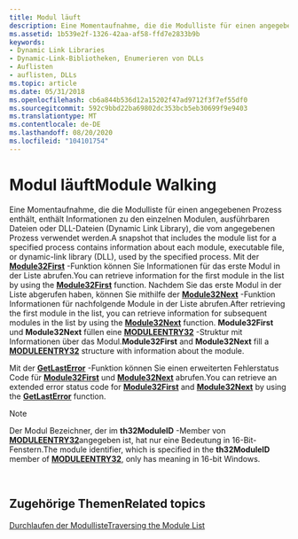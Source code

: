 ```yaml
---
title: Modul läuft
description: Eine Momentaufnahme, die die Modulliste für einen angegebenen Prozess enthält, enthält Informationen zu den einzelnen Modulen, ausführbaren Dateien oder DLL-Dateien (Dynamic Link Library), die vom angegebenen Prozess verwendet werden.
ms.assetid: 1b539e2f-1326-42aa-af58-ffd7e2833b9b
keywords:
- Dynamic Link Libraries
- Dynamic-Link-Bibliotheken, Enumerieren von DLLs
- Auflisten
- auflisten, DLLs
ms.topic: article
ms.date: 05/31/2018
ms.openlocfilehash: cb6a844b536d12a15202f47ad9712f3f7ef55df0
ms.sourcegitcommit: 592c9bbd22ba69802dc353bcb5eb30699f9e9403
ms.translationtype: MT
ms.contentlocale: de-DE
ms.lasthandoff: 08/20/2020
ms.locfileid: "104101754"
---
```

# <a name="module-walking"></a><span data-ttu-id="081b1-107">Modul läuft</span><span class="sxs-lookup"><span data-stu-id="081b1-107">Module Walking</span></span>

<span data-ttu-id="081b1-108">Eine Momentaufnahme, die die Modulliste für einen angegebenen Prozess enthält, enthält Informationen zu den einzelnen Modulen, ausführbaren Dateien oder DLL-Dateien (Dynamic Link Library), die vom angegebenen Prozess verwendet werden.</span><span class="sxs-lookup"><span data-stu-id="081b1-108">A snapshot that includes the module list for a specified process contains information about each module, executable file, or dynamic-link library (DLL), used by the specified process.</span></span> <span data-ttu-id="081b1-109">Mit der [**Module32First**](/windows/desktop/api/TlHelp32/nf-tlhelp32-module32first) -Funktion können Sie Informationen für das erste Modul in der Liste abrufen.</span><span class="sxs-lookup"><span data-stu-id="081b1-109">You can retrieve information for the first module in the list by using the [**Module32First**](/windows/desktop/api/TlHelp32/nf-tlhelp32-module32first) function.</span></span> <span data-ttu-id="081b1-110">Nachdem Sie das erste Modul in der Liste abgerufen haben, können Sie mithilfe der [**Module32Next**](/windows/desktop/api/TlHelp32/nf-tlhelp32-module32next) -Funktion Informationen für nachfolgende Module in der Liste abrufen.</span><span class="sxs-lookup"><span data-stu-id="081b1-110">After retrieving the first module in the list, you can retrieve information for subsequent modules in the list by using the [**Module32Next**](/windows/desktop/api/TlHelp32/nf-tlhelp32-module32next) function.</span></span> <span data-ttu-id="081b1-111">**Module32First** und **Module32Next** füllen eine [**MODULEENTRY32**](/windows/win32/api/tlhelp32/ns-tlhelp32-moduleentry32) -Struktur mit Informationen über das Modul.</span><span class="sxs-lookup"><span data-stu-id="081b1-111">**Module32First** and **Module32Next** fill a [**MODULEENTRY32**](/windows/win32/api/tlhelp32/ns-tlhelp32-moduleentry32) structure with information about the module.</span></span>

<span data-ttu-id="081b1-112">Mit der [**GetLastError**](/windows/desktop/api/errhandlingapi/nf-errhandlingapi-getlasterror) -Funktion können Sie einen erweiterten Fehlerstatus Code für [**Module32First**](/windows/desktop/api/TlHelp32/nf-tlhelp32-module32first) und [**Module32Next**](/windows/desktop/api/TlHelp32/nf-tlhelp32-module32next) abrufen.</span><span class="sxs-lookup"><span data-stu-id="081b1-112">You can retrieve an extended error status code for [**Module32First**](/windows/desktop/api/TlHelp32/nf-tlhelp32-module32first) and [**Module32Next**](/windows/desktop/api/TlHelp32/nf-tlhelp32-module32next) by using the [**GetLastError**](/windows/desktop/api/errhandlingapi/nf-errhandlingapi-getlasterror) function.</span></span>

> [!Note]  
> <span data-ttu-id="081b1-113">Der Modul Bezeichner, der im **th32ModuleID** -Member von [**MODULEENTRY32**](/windows/win32/api/tlhelp32/ns-tlhelp32-moduleentry32)angegeben ist, hat nur eine Bedeutung in 16-Bit-Fenstern.</span><span class="sxs-lookup"><span data-stu-id="081b1-113">The module identifier, which is specified in the **th32ModuleID** member of [**MODULEENTRY32**](/windows/win32/api/tlhelp32/ns-tlhelp32-moduleentry32), only has meaning in 16-bit Windows.</span></span>

 

## <a name="related-topics"></a><span data-ttu-id="081b1-114">Zugehörige Themen</span><span class="sxs-lookup"><span data-stu-id="081b1-114">Related topics</span></span>

<dl> <dt>

[<span data-ttu-id="081b1-115">Durchlaufen der Modulliste</span><span class="sxs-lookup"><span data-stu-id="081b1-115">Traversing the Module List</span></span>](traversing-the-module-list.md)
</dt> </dl>

 

 